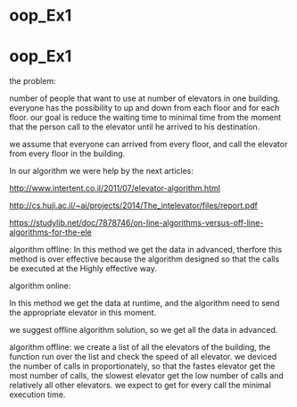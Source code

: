 # oop_Ex1
# oop_Ex1



the problem:

number of people that want to use at number of elevators in one building.
everyone has the possibility to up and down from each floor and for each floor.
our goal is reduce the waiting time to minimal time from the moment that the person call to the elevator until he arrived to his destination.


we assume that everyone can arrived from every floor, and call the elevator from every floor in the building.


In our algorithm we were help by the next articles:

http://www.intertent.co.il/2011/07/elevator-algorithm.html

http://cs.huji.ac.il/~ai/projects/2014/The_intelevator/files/report.pdf

https://studylib.net/doc/7878746/on-line-algorithms-versus-off-line-algorithms-for-the-ele

algorithm offline:
In this method we get the data in advanced, therfore this method is over effective because the algorithm designed so that the calls be executed at the Highly effective way.

algorithm online:

In this method we get the data at runtime, and the algorithm need to send the appropriate elevator in this moment.

we suggest offline algorithm solution, so we get all the data in advanced.
 
algorithm offline: we create a list of all the elevators of the building, the function run over the list and check the speed of all elevator.
we deviced the number of calls in proportionately, so that the fastes elevator get the most number of calls, the slowest elevator get the low number of calls and relatively all other elevators.
we expect to get for every call the minimal execution time.




